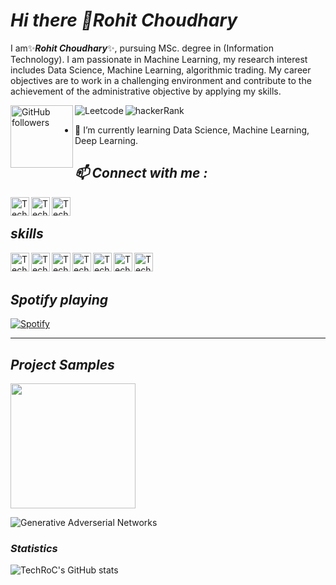 
# *Hi there 👋Rohit Choudhary*

I am✨***Rohit Choudhary***✨, pursuing MSc. degree in (Information Technology). I am passionate in Machine Learning, my research interest includes Data Science, Machine Learning, algorithmic trading. My career objectives are to work in a challenging environment and contribute to the achievement of the administrative objective by applying my skills.

<img align="left" width="100px" alt="GitHub followers" src="https://img.shields.io/github/followers/TechRoC?style=social"/>[<img align="left" alt = "Leetcode" src="https://img.shields.io/badge/Leetcode-Programming-lightgrey"/>][website] [<img align="left" alt = "hackerRank" src="https://img.shields.io/badge/HackRank-Programming-green" />][websitea]
  




[website]: https://leetcode.com/rohitchoudhary7718/

[websitea]: https://www.hackerrank.com/rohitchoudhary71
</br>
- 🌱 I’m currently learning Data Science, Machine Learning, Deep Learning.

## ***📫 Connect with me :***

  [<img align="left" width="30px" alt="TechRoC | LinkedIn" src="https://cdn.jsdelivr.net/npm/simple-icons@v3/icons/linkedin.svg" color="blue"/>][linkedin]      [<img align="left" width="30px" alt="TechRoC | facebook" src="https://unpkg.com/simple-icons@v3/icons/facebook.svg" />][facebook] [<img align= "left" width="30px" alt="TechRoC | Instagram" src="https://unpkg.com/simple-icons@v3/icons/instagram.svg" />][instagram]

<br />

## ***skills***

<img align="left" width="30px" alt="TechRoC | LinkedIn" src="https://simpleicons.org/icons/python.svg"/>
<img align="left" width="30px" alt="TechRoC | LinkedIn" src="https://simpleicons.org/icons/java.svg"/>
<img align="left" width="30px" alt="TechRoC | LinkedIn" src="https://simpleicons.org/icons/django.svg"/>
<img align="left" width="30px" alt="TechRoC | LinkedIn" src="https://simpleicons.org/icons/mongodb.svg"/>
<img align="left" width="30px" alt="TechRoC | LinkedIn" src="https://simpleicons.org/icons/postgresql.svg"/>
<img align="left" width="30px" alt="TechRoC | LinkedIn" src="https://simpleicons.org/icons/xamarin.svg"/>
<img align="left" width="30px" alt="TechRoC | LinkedIn" src="https://simpleicons.org/icons/tensorflow.svg"/>

[linkedin]: https://www.linkedin.com/in/rohit-choudhary-1789771a0
[facebook]: https://www.facebook.com/profile.php?id=100027133413454
[instagram]: https://www.instagram.com/rohitchoudhary312

<br />
<br />

## ***Spotify playing***

[![Spotify](https://novatorem-rho-nine.vercel.app/api/spotify)](https://open.spotify.com/user/Rohit)
<br />

---

## ***Project Samples***

<img width="200px" src="https://user-images.githubusercontent.com/60687531/92041095-3bf45600-ed95-11ea-99f9-6fffd78579ce.gif" />

![Generative Adverserial Networks](https://github.com/TechRoC/Human-Face-Generator)

### *Statistics*

<!-- START_SECTION:activity -->

   <img align="left" alt="TechRoC's GitHub stats" src="https://github-readme-stats-kappa-dun.vercel.app/api?username=TechRoC&show_icons=False&hide_border=True"/>
